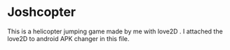 # Joshcopter
This is a helicopter jumping game made by me with love2D . I attached the love2D to android APK changer in this file.
